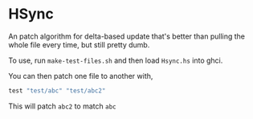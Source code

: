 # HSync

An patch algorithm for delta-based update that's better than pulling
the whole file every time, but still pretty dumb.

To use, run `make-test-files.sh` and then load `Hsync.hs` into ghci.

You can then patch one file to another with,

```haskell
test "test/abc" "test/abc2"
```

This will patch `abc2` to match `abc`
